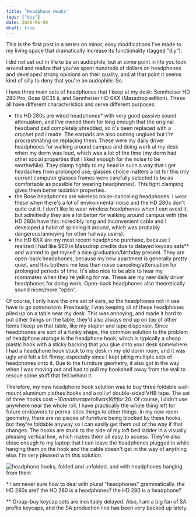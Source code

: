 ```yaml
---
title: "Headphone Hooks"
tags: ["diy"]
date: 2020-06-08
draft: true
---
```


This is the first post in a series on minor, easy modifications I've made to my living space that dramatically increase its functionality (tagged "diy").  

I did not set out in life to be an audiophile, but at some point in life you look around and realize that you've spent hundreds of dollars on headphones and developed strong opinions on their quality, and at that point it seems kind of silly to deny that you're an audophile.  So.  

I have three main sets of headphones that I keep at my desk: Sennheiser HD 280 Pro, Bose QC35 ii, and Sennheiser HD 6XX (Massdrop edition).  These all have different characteristics and serve different purposes:

* the HD 280s are wired headphones* with very good passive sound attenuation, and I've owned them for long enough that the original headband pad completely shredded, so it's been replaced with a crochet pad I made.  The earpads are also coming unglued but I'm procrastinating on replacing them.  These were my daily driver headphones for walking around campus and doing work at my desk when my dorm was loud, which was a lot of the time (my dorm had other social properties that I liked enough for the noise to be worthwhile).  They clamp tightly to my head in such a way that I get headaches from prolonged use; glasses choice matters a lot for this (my current computer glasses frames were carefully selected to be as comfortable as possible for wearing headphones).  This tight clamping gives them better isolation properties.  
* the Bose headphones are wireless noise-canceling headphones.  I wear these when there's a lot of environmental noise and the HD 280s don't quite cut it.  I don't like to wear wireless headphones when I can avoid it, but admittedly they are a lot better for walking around campus with (the HD 280s have this incredibly long and inconvenient cable and I developed a habit of spinning it around, which was probably dangerous/annoying for other hallway users).  
* the HD 6XX are my most recent headphone purchase, because I realized I had like $60 in Massdrop credits due to delayed keycap sets** and wanted to get myself a nice graduation/birthday present.  They are open-back headphones, because my new apartment is generally pretty quiet, and this bothers me less than noise canceling/attenuation for prolonged periods of time.  It's also nice to be able to hear my roommates when they're yelling for me.  These are my new daily driver headphones for doing work.  Open-back headphones also theoretically sound nicer/more "open".  

Of course, I only have the one set of ears, so the headphones not in use have to go _somewhere_.  Previously, I was keeping all of these headphones piled up on a table near my desk.  This was annoying, and made it hard to put other things on the table; they'd also always end up on top of other items I keep on that table, like my stapler and tape dispenser.  Since headphones are sort of a funky shape, the common solution to the problem of headphone storage is the headphone hook, which is typically a cheap plastic hook with a sticky backing that you glue onto your desk somewhere.  I had a headphone hook stuck to my desk in my old dorm room, and it was ugly and felt a bit flimsy, especially since I kept piling multiple sets of headphones onto it.  Due to the furniture geometry, it also got in the way when I was moving out and had to pull my bookshelf away from the wall to rescue some stuff that fell behind it.  

Therefore, my new headphone hook solution was to buy three foldable wall-mount aluminum clothes hooks and a roll of double-sided VHB tape.  The set of three hooks cost ~$10 and the tape roll was 16ft for ~$20.  Of course, I didn't use anywhere near the whole roll; I have practically the whole thing left for future endeavors to perma-stick things to other things.  In my new room geometry, there are no pieces of furniture being blocked by these hooks, but they're foldable anyway so I can easily get them out of the way if that changes.  The hooks are stuck to the side of my loft bed ladder in a visually pleasing vertical line, which makes them all easy to access.  They're also close enough to my laptop that I can leave the headphones plugged in while hanging them on the hook and the cable doesn't get in the way of anything else.  I'm very pleased with this solution.  

![headphone hooks, folded and unfolded, and with headphones hanging from them](/img/headphone_hooks.png)

\* I am never sure how to deal with plural "headphones" grammatically.  the HD 280s are?  the HD 280 is a headphones?  the HD 280 is a headphone?

\** Group-buy keycap sets are inevitably delayed.  Also, I am a big fan of SA profile keycaps, and the SA production line has been very backed up lately.  
